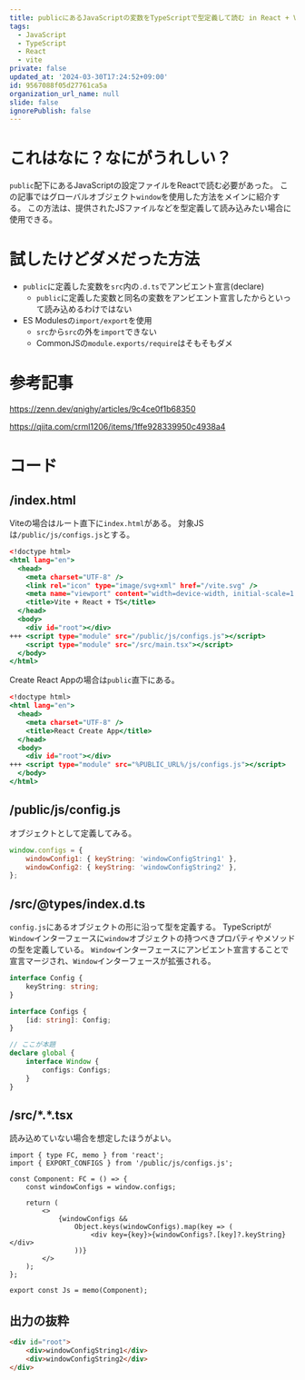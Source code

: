 ```yaml
---
title: publicにあるJavaScriptの変数をTypeScriptで型定義して読む in React + Vite
tags:
  - JavaScript
  - TypeScript
  - React
  - vite
private: false
updated_at: '2024-03-30T17:24:52+09:00'
id: 9567088f05d27761ca5a
organization_url_name: null
slide: false
ignorePublish: false
---
```

# これはなに？なにがうれしい？

`public`配下にあるJavaScriptの設定ファイルをReactで読む必要があった。
この記事ではグローバルオブジェクト`window`を使用した方法をメインに紹介する。
この方法は、提供されたJSファイルなどを型定義して読み込みたい場合に使用できる。



# 試したけどダメだった方法

- `public`に定義した変数を`src`内の`.d.ts`でアンビエント宣言(declare)
    - `public`に定義した変数と同名の変数をアンビエント宣言したからといって読み込めるわけではない
- ES Modulesの`import/export`を使用
    - `src`から`src`の外を`import`できない
    - CommonJSの`module.exports/require`はそもそもダメ


# 参考記事

https://zenn.dev/qnighy/articles/9c4ce0f1b68350

https://qiita.com/crml1206/items/1ffe928339950c4938a4

# コード

## /index.html

Viteの場合はルート直下に`index.html`がある。
対象JSは`/public/js/configs.js`とする。

```diff:index.html
<!doctype html>
<html lang="en">
  <head>
    <meta charset="UTF-8" />
    <link rel="icon" type="image/svg+xml" href="/vite.svg" />
    <meta name="viewport" content="width=device-width, initial-scale=1.0" />
    <title>Vite + React + TS</title>
  </head>
  <body>
    <div id="root"></div>
+++ <script type="module" src="/public/js/configs.js"></script>
    <script type="module" src="/src/main.tsx"></script>
  </body>
</html>
```



Create React Appの場合は`public`直下にある。

```diff:/public/index.html
<!doctype html>
<html lang="en">
  <head>
    <meta charset="UTF-8" />
    <title>React Create App</title>
  </head>
  <body>
    <div id="root"></div>
+++ <script type="module" src="%PUBLIC_URL%/js/configs.js"></script>
  </body>
</html>
```



## /public/js/config.js

オブジェクトとして定義してみる。

```javascript:/public/config.js
window.configs = {
    windowConfig1: { keyString: 'windowConfigString1' },
    windowConfig2: { keyString: 'windowConfigString2' },
};
```



## /src/@types/index.d.ts

`config.js`にあるオブジェクトの形に沿って型を定義する。
TypeScriptが`Window`インターフェースに`window`オブジェクトの持つべきプロパティやメソッドの型を定義している。
`Window`インターフェースにアンビエント宣言することで宣言マージされ、`Window`インターフェースが拡張される。



```typescript:/src/@types/index.d.ts
interface Config {
    keyString: string;
}

interface Configs {
    [id: string]: Config;
}

// ここが本題
declare global {
    interface Window {
        configs: Configs;
    }
}
```



## /src/\*.\*.tsx

読み込めていない場合を想定したほうがよい。

```tsx:/src/pages/public/Js.tsx
import { type FC, memo } from 'react';
import { EXPORT_CONFIGS } from '/public/js/configs.js';

const Component: FC = () => {
    const windowConfigs = window.configs;

    return (
        <>
            {windowConfigs &&
                Object.keys(windowConfigs).map(key => (
                    <div key={key}>{windowConfigs?.[key]?.keyString}</div>
                ))}
        </>
    );
};

export const Js = memo(Component);
```



## 出力の抜粋
```html
<div id="root">
    <div>windowConfigString1</div>
    <div>windowConfigString2</div>
</div>
```
